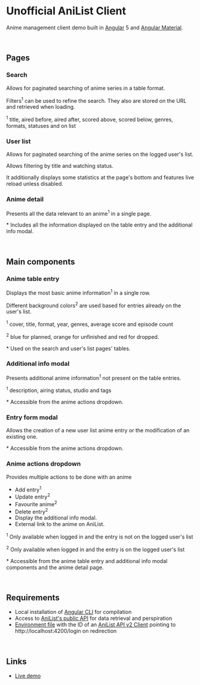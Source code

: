 # Unofficial AniList Client
Anime management client demo built in [Angular](https://angular.io/) 5 and [Angular Material](https://material.angular.io/).

<br/>

## Pages

### Search
Allows for paginated searching of anime series in a table format.

Filters<sup>1</sup> can be used to refine the search. They also are stored on the URL and retrieved when loading.

<sup>1</sup> title, aired before, aired after, scored above, scored below, genres, formats, statuses and on list

### User list
Allows for paginated searching of the anime series on the logged user's list.

Allows filtering by title and watching status.

It additionally displays some statistics at the page's bottom and features live reload unless disabled.

### Anime detail
Presents all the data relevant to an anime<sup>1</sup> in a single page.

&#42; Includes all the information displayed on the table entry and the additional info modal.

<br/>

## Main components

### Anime table entry
Displays the most basic anime information<sup>1</sup> in a single row.

Different background colors<sup>2</sup> are used based for entries already on the user's list.

<sup>1</sup> cover, title, format, year, genres, average score and episode count

<sup>2</sup> blue for planned, orange for unfinished and red for dropped.

&#42; Used on the search and user's list pages' tables.

### Additional info modal
Presents additional anime information<sup>1</sup> not present on the table entries.

<sup>1</sup> description, airing status, studio and tags

&#42; Accessible from the anime actions dropdown.

### Entry form modal
Allows the creation of a new user list anime entry or the modification of an existing one.

&#42; Accessible from the anime actions dropdown.

### Anime actions dropdown
Provides multiple actions to be done with an anime
* Add entry<sup>1</sup>
* Update entry<sup>2</sup>
* Favourite anime<sup>2</sup>
* Delete entry<sup>2</sup>  
* Display the additional info modal.
* External link to the anime on AniList.

<sup>1</sup> Only available when logged in and the entry is not on the logged user's list

<sup>2</sup> Only available when logged in and the entry is on the logged user's list

&#42; Accessible from the anime table entry and additional info modal components and the anime detail page.

<br/>

## Requirements
* Local installation of [Angular CLI](https://cli.angular.io) for compilation
* Access to [AniList's public API](https://anilist.gitbooks.io/anilist-apiv2-docs/) for data retrieval and perspiration
* [Environment file](http://tattoocoder.com/angular-cli-using-the-environment-option/) with the ID of an [AniList API v2 Client](https://anilist.co/settings/developer) pointing to http://localhost:4200/login on redirection

<br/>

## Links
* [Live demo](https://jesuscc1993.github.io/unofficial-ng5-anilist-client/anime-search)
